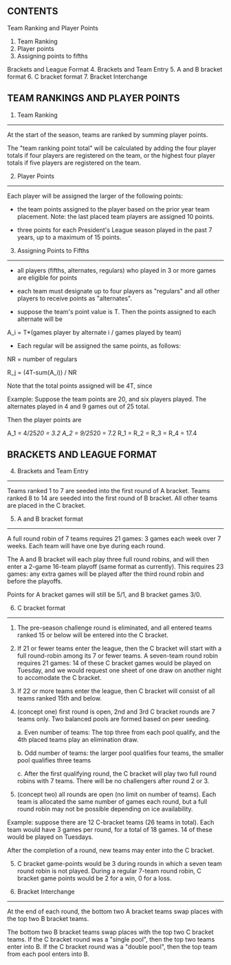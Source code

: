 CONTENTS
--------
Team Ranking and Player Points
  1. Team Ranking
  2. Player points
  3. Assigning points to fifths

Brackets and League Format
  4. Brackets and Team Entry 
  5. A and B bracket format
  6. C bracket format
  7. Bracket Interchange


TEAM RANKINGS AND PLAYER POINTS
-------------------------------

1. Team Ranking
---------------

At the start of the season, teams are ranked by summing player points.

The "team ranking point total" will be calculated by adding the four
player totals if four players are registered on the team, or the
highest four player totals if five players are registered on the team.

2. Player Points
----------------

Each player will be assigned the larger of the following points:
 
  - the team points assigned to the player based on the prior year team placement. Note: the last placed team players are assigned 10 points.

  - three points for each President's League season played in the past 7 years, up to a maximum of 15 points.


3. Assigning Points to Fifths 
-----------------------------

* all players (fifths, alternates, regulars) who played in 3 or more
games are eligible for points

* each team must designate up to four players as "regulars" and all
other players to receive points as "alternates".

* suppose the team's point value is T. Then the points assigned to
each alternate will be

A_i = T*(games player by alternate i / games played by team)

* Each regular will be assigned the same points, as follows:

NR = number of regulars

R_j = (4T-sum(A_i)) / NR

Note that the total points assigned will be 4T, since

Example: Suppose the team points are 20, and six players played. The
alternates played in 4 and 9 games out of 25 total.

Then the player points are

A_1 = 4/25*20 = 3.2
A_2 = 9/25*20 = 7.2
R_1 = R_2 = R_3 = R_4 = 17.4

BRACKETS AND LEAGUE FORMAT
--------------------------

4. Brackets and Team Entry 
--------------------------

Teams ranked 1 to 7 are seeded into the first round of A bracket.
Teams ranked 8 to 14 are seeded into the first round of B bracket. All
other teams are placed in the C bracket.


5. A and B bracket format
-------------------------

A full round robin of 7 teams requires 21 games: 3 games each week
over 7 weeks. Each team will have one bye during each round.

The A and B bracket will each play three full round robins, and will
then enter a 2-game 16-team playoff (same format as currently). This
requires 23 games: any extra games will be played after the third
round robin and before the playoffs.

Points for A bracket games will still be 5/1, and B bracket games 3/0.

6. C bracket format
-------------------

1. The pre-season challenge round is eliminated, and all entered teams
ranked 15 or below will be entered into the C bracket.

2. If 21 or fewer teams enter the league, then the C bracket  will
start with a full round-robin among its 7 or fewer teams. A seven-team round robin requires 21 games: 14 of these C bracket games would be played on Tuesday, and we would request one sheet of one draw on another night to accomodate the C bracket.

3. If 22 or more teams enter the league, then C bracket will consist
of all teams ranked 15th and below.

4. (concept one) first round is open, 2nd and 3rd C bracket rounds
are 7 teams only. Two balanced pools are formed based on peer seeding.

    a. Even number of teams: The top three from each pool qualify, and
    the 4th placed teams play an elimination draw.

    b. Odd number of teams: the larger pool qualifies four teams, the
    smaller pool qualifies three teams

    c. After the first qualifying round, the C bracket will play two full round robins with 7 teams. There will be no challengers after round 2 or 3. 

4. (concept two) all rounds are open (no limit on number of teams).
Each team is allocated the same number of games each round, but a full
round robin may not be possible depending on ice availability.

Example: suppose there are 12 C-bracket teams (26 teams in total).
Each team would have 3 games per round, for a total of 18 games. 14 of
these would be played on Tuesdays.

After the completion of a round, new teams may enter into the C bracket. 

5. C bracket game-points would be 3 during rounds in which a seven
team round robin is not played. During a regular 7-team round robin, C bracket game points would be 2 for a win, 0 for a loss.


7. Bracket Interchange
----------------------

At the end of each round, the bottom two A bracket teams swap places with the top two B bracket teams. 

The bottom two B bracket teams swap places with the top two C bracket teams. If the C bracket round was a "single pool", then the top two teams enter into B. If the C bracket round was a "double pool", then the top team from each pool enters into B.



